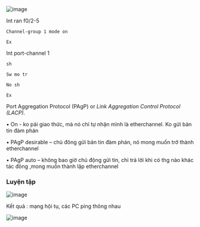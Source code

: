 ![image](https://user-images.githubusercontent.com/50360416/196135856-ac2208a2-fe40-4ce0-9ba8-e35905d65510.png)

Int ran f0/2-5

	Channel-group 1 mode on
	
	Ex
	
Int port-channel 1

	sh	
	
	Sw mo tr
	
	No sh
	
	Ex
  
  
Port Aggregation Protocol (PAgP) or *Link Aggregation Control Protocol (LACP).*

•	On -  ko pải giao thức, mà nó chỉ tự nhận mình là etherchannel. Ko gửi bản tin đàm phán

•	PAgP desirable – chủ đông gửi bản tin đàm phán, nó mong muốn trở thành etherchannel

•	PAgP auto – không bao giờ chủ động gửi tin, chỉ trả lời khi có thg nào khác tác đông ,mong muốn thành lập etherchannel


### Luyện tập

![image](https://user-images.githubusercontent.com/50360416/196391485-e6bd1dac-72ab-4651-982a-ff2ee7229897.png)


Kết quả : mạng hội tụ, các PC ping thông nhau

![image](https://user-images.githubusercontent.com/50360416/196391903-00c651eb-60f5-4db1-ae3f-49808bbc4cec.png)
